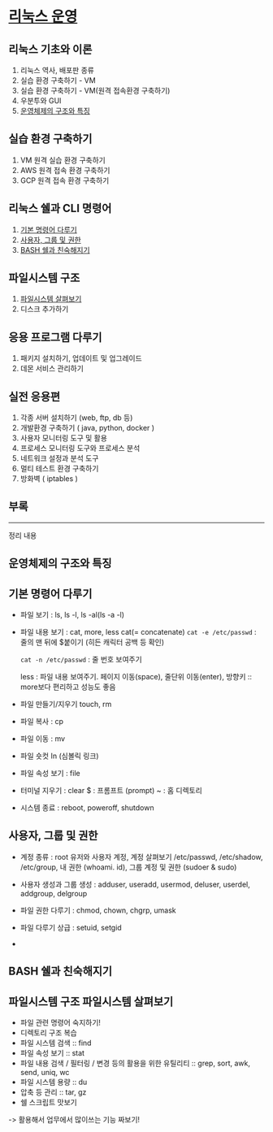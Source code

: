 # [리눅스 운영](https://github.com/accidentlywoo/TIL/tree/main/Linux-basic/Linux-operation)
## 리눅스 기초와 이론
  1. 리눅스 역사, 배포판 종류
  2. 실습 환경 구축하기 - VM
  3. 실습 환경 구축하기 - VM(원격 접속환경 구축하기)
  4. 우분투와 GUI
  5. [운영체제의 구조와 특징](#운영체제의-구조와-특징)

## 실습 환경 구축하기
  1. VM 원격 실습 환경 구축하기
  2. AWS 원격 접속 환경 구축하기
  3. GCP 원격 접속 환경 구축하기

## 리눅스 쉘과 CLI 명령어
  1. [기본 명령어 다루기](#기본-명령어-다루기)
  2. [사용자, 그룹 및 권한](#사용자-그룹-및-권한)
  3. [BASH 쉘과 친숙해지기](#bash-쉘과-친숙해지기)

## 파일시스템 구조
  1. [파일시스템 살펴보기](#파일시스템-구조-파일시스템-살펴보기)
  2. 디스크 추가하기

## 응용 프로그램 다루기
  1. 패키지 설치하기, 업데이트 및 업그레이드
  2. 데몬 서비스 관리하기

## 실전 응용편
  1. 각종 서버 설치하기 (web, ftp, db 등)
  2. 개발환경 구축하기 ( java, python, docker )
  3. 사용자 모니터링 도구 및 활용
  4. 프로세스 모니터링 도구와 프로세스 분석
  5. 네트워크 설정과 분석 도구
  6. 멀티 테스트 환경 구축하기
  7. 방화벽 ( iptables )
   
## 부록

---

정리 내용

##  운영체제의 구조와 특징

## 기본 명령어 다루기
- 파일 보기 : ls, ls -l, ls -al(ls -a -l)
- 파일 내용 보기 : cat, more, less
  cat(= concatenate)
  ```cat -e /etc/passwd``` : 줄의 맨 뒤에 $붙이기 (히든 캐릭터 공백 등 확인)

  ```cat -n /etc/passwd``` : 줄 번호 보여주기

  less : 파일 내용 보여주기. 페이지 이동(space), 줄단위 이동(enter), 방향키 :: more보다 편리하고 성능도 좋음

- 파일 만들기/지우기 touch, rm
- 파일 복사 : cp
- 파일 이동 : mv
- 파일 숏컷 In (심볼릭 링크)
- 파일 속성 보기 : file
- 터미널 지우기 : clear
  $ : 프롬프트 (prompt)
  ~ : 홈 디렉토리
- 시스템 종료 : reboot, poweroff, shutdown

## 사용자, 그룹 및 권한
- 계정 종류 : root 유저와 사용자 계정,
            계정 살펴보기 /etc/passwd, /etc/shadow, /etc/group, 
            내 권한 (whoami. id),
            그룹 계정 및 권한 (sudoer & sudo)
- 사용자 생성과 그룹 생성 : adduser, useradd, usermod, deluser, userdel, addgroup, delgroup
- 파일 권한 다루기 : chmod, chown, chgrp, umask
- 파일 다루기 상급 : setuid, setgid

- 


## BASH 쉘과 친숙해지기

## 파일시스템 구조 파일시스템 살펴보기
- 파일 관련 명령어 숙지하기!
- 디렉토리 구조 복습
- 파일 시스템 검색 :: find
- 파일 속성 보기 :: stat
- 파일 내용 검색 / 필터링 / 변경 등의 활용을 위한 유틸리티 :: grep, sort, awk, send, uniq, wc
- 파일 시스템 용량 :: du
- 압축 등 관리 :: tar, gz
- 쉘 스크립트 맛보기

 -> 활용해서 업무에서 많이쓰는 기능 짜보기!